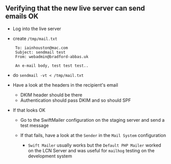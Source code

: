 Verifying that the new live server can send emails OK
-----------------------------------------------------

-  Log into the live server
-  create `/tmp/mail.txt`

	    To: iainhouston@mac.com
	    Subject: sendmail test
	    From: webadmin@bradford-abbas.uk

	    An e-mail body, test test test..

-  do `sendmail -vt < /tmp/mail.txt`

-  Have a look at the headers in the recipient's email

    -  DKIM header should be there
    - Authentication should pass DKIM and so should SPF

-  If that looks OK

	- Go to the SwiftMailer configuration on the staging server and send a test message

	- If that fails, have a look at the `Sender` in the `Mail System` configuration

		- `Swift Mailer` usually works but the `Default PHP Mailer` worked on the LCN Server and was useful for `mailhog` testing on the development system


